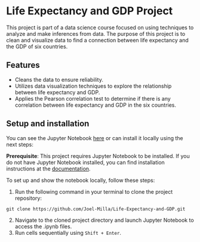 # Life Expectancy and GDP Project

This project is part of a data science course focused on using techniques to analyze and make inferences from data. The purpose of this project is to clean and visualize data to find a connection between life expectancy and the GDP of six countries.

## Features

- Cleans the data to ensure reliability.
- Utilizes data visualization techniques to explore the relationship between life expectancy and GDP.
- Applies the Pearson correlation test to determine if there is any correlation between life expectancy and GDP in the six countries.

## Setup and installation
You can see the Jupyter Notebook [here](StreetEasy%20Model.ipynb) or can install it locally using the next steps:

**Prerequisite**: This project requires Jupyter Notebook to be installed. If you do not have Jupyter Notebook installed, you can find installation instructions at the [documentation](https://jupyter.org).

To set up and show the notebook locally, follow these steps:
1. Run the following command in your terminal to clone the project repository:
```shell
git clone https://github.com/Joel-Milla/Life-Expectancy-and-GDP.git
```
2. Navigate to the cloned project directory and launch Jupyter Notebook to access the .ipynb files.
3. Run cells sequentially using `Shift + Enter`.
